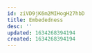 ```yaml
---
id: ziVD9jK6m2MIHogH27hbD
title: Embededness
desc: ''
updated: 1634268394194
created: 1634268394194
---
```


